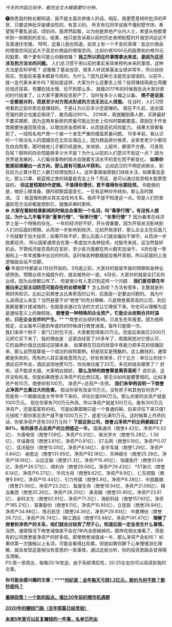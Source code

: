 *今天的内容比较多，看完全文大概需要10分钟。*  
  
❶熟悉我的粉丝都知道，我不是太喜欢恭维人的话，相反，我更愿意倾听批评的声音，只要这种批评是建设性的、有意义的。 昨天有位同学说我不懂别墅市场，希望我不要乱说话。顷刻间，我肃然起敬，以为他是房地产业内人士，希望从他那里听到一些精到的言论。结果，他只是告诉我以前的历史表明别墅的升值空间远远不及普通住宅楼。 呵呵，这事儿我也知道。投资上有一个不变的真理：低总价商品的增值空间远远大于高总价商品的增值空间。比如价格1000元的股票和价格10元的股票，哪个更有可能让你翻倍赚？ **我之所以把这件事情拿出来说，是因为这还涉及到方法论的问题。** 人们总习惯于用以前的事实来简单预判未来的事情，这种方法是否科学呢？ 这像极了基金投资，很多人听说某基金业绩非常牛，所以纷纷购买。但是后来基本都是亏损的。为什么？因为这种方法是完全错误的。以前牛，就一定代表未来牛吗？假如是这样，大家为什么还要去上班？投资赚钱简直比弯腰捡钱还容易，弯腰捡钱太慢，捡不到那么多。 就像2017年的时候我告诉大家炒房的时代结束了，让大家不要再投资房产了，当时有多少人嗤之以鼻。 **倒不是说我一定都是对的，而是至少对方观点形成的方法无法让人信服。** 在当时，人们习惯地看到之前炒房总是赚钱的，于是认为以后多少还是赚的。 就在不久前，连全国百强的房企也接近倒闭了，裁员超过90%。 2018年，我提醒刚需人群，买房最好不要买期房，因为这两年新房的质量可能比历史上任何时期都要差。原因在于开发商需要快速回笼资金，以增加资金周转率，从而提高抗风险能力。 结果大家都看到了，一线知名地产商一个接一个发生严重的楼盘质量问题。 10多年前，我认识的一个政治名人的遗孀住在北京后海边上，因为商品房价格贵，全家老老少少都住在四合院里。那时候他儿子都已经退休。坐地铁、上超市，都很不方便。 可是现在呢？那样的四合院能换多少大平层？为什么以前的人们意识不到这一点？ 因为世界是发展的，人们看待事物的观点会随着生活水平的变化而不断变化。 **如果你能提前琢磨出一点方向，那么就有可能从中获利。** 比如武汉的不明症状肺炎，到目前为止累计死亡人数已经增加到2人。这件事情值得我们持续关注，如果事态恶化，那么口罩、板蓝根之类的销量是否会上升？而这，是可以通过投资相关股票受益的。 **但这是短期炒作逻辑，不值得你潜伏，更不值得你长期投资。** 你能做的是，做好心理准备，随时观察盘面变化，一旦有这种炒作倾向，那么及时跟进。 注：板蓝根和肺炎其实没任何关系，我并不是不知道这一点。但是人们的普遍防范方法却都是想到它，就像非典时那样。
   
❷ **大家在看财经类新闻的时候总会看到一个名词，叫“春季行情”。有没有人想过，为什么几乎看不到“夏季行情”、“秋季行情”、“冬季行情”？** 因为春季在经济学上是一个特殊的存在。 一年的经济好不好，开头很重要。因为开局状况影响到人们对后面的预期，从而进一步影响到经济。比如开局良好，那么企业主在后面几个月就敢于加大投资；如果开局不好，那么后面人们就会偏向于保守，从而进一步拖累经济。 所以国家通常会在第一季度加大各种投资。对股市来说，这当然是好机会。不管经济是否真的在变好，至少各方面都在热火朝天加油干。 4月份是一季报和上一年年报集中出台的时间。这时候各种数据就会揭开真相，所以前面的上涨逻辑就会站不住脚。  
❸ 年报炒作都是从1月份开始的。3月底之前，大家炒的就是年报的预期和各种业绩预告。预期业绩大幅提升的，就会被热炒一波。4月份，大家炒的就是实打实的业绩，因为业绩都公布了。 但是很少有人意识到这样一个问题： **我们是否要在年报出来之前主动防范可能存在的业绩地雷？** 怎么防呢？方法有很多，主要就是利用财务知识。比如之前商誉占比离奇高的公司，后面是一定要出问题的。 我为什么说得这么肯定？当然是基于对“商誉”的充分理解。凡是商誉离奇高的公司，到后面都是要计提减值的，也就是说通过合法的方式让它降低下来。你也可以理解为这是通俗意义上的做假账。 **商誉是一种特殊的企业资产，它是企业收购合并时溢价，只在企业合并时产生。**** **商誉对业绩的影响，只发生在年报里。因为按照规定，企业每年只能到年底的的时候进行商誉减值，每年只能做一次。
   
我们来举个例子：家门口的包子店，大家都觉得值20万元，但是后来我花2000万元把它买下来了。我的理由是：这家店经营了30多年了，周围居民对它很认可，它的品牌价值远远超过店铺本身。 如果我在日后的经营中有能力把多花的钱赚回来，那么自然就算是一个成功的收购案例。但是现实是残酷的，这么撒钱的，通常都是失败的。而有的人其实是故意而为之。好处有很多，打个比方：单位让你找个酒店召开年会，酒店说场地费10万，你向单位报了20万。多花的钱去哪里了？ 好啦，话不能讲太细，大家明白就好。 **那么怎样的商誉算是离奇高呢？** 说实话，这并没有标准。但是如果商誉占净资产的比例过高，那无论如何是要警惕的。比如净资产有10万，商誉却有100万。 净资产=总资产\-负债。 **我们来举例说明一下商誉占净资产比重过大的危害。** 假设你家有现金10万元，没有房子和其他任何资产，但是有一个碗据说是太爷爷传下来的，评估价是990万元。那么你家的总资产就是1000万元。 现在你家有700万元外债。所以净资产就是300万元。能有300万元净资产，还是蛮富有的哈。 可是如果那碗只是一个普通的碗，后来评估下来只值1元钱呢？那你家总资产就不是1000万元了，是差1元满10万元。这时候算上外债的话，你家净资产还有300万元吗？ **下面这些公司，商誉占净资产的比例都超过了80%，有的甚至占总资产的比例接近一半。** 国美通讯（商誉4.42亿，净资产0.02亿）、大唐电信（商誉7.09亿，净资产0.31亿）、紫光学大（商誉15.28亿，1.36亿）、华谊嘉信（商誉3.81亿，净资产0.81亿）、ST云网（商誉0.16亿，净资产0.07亿）、佳沃股份（商誉15.05亿，净资产8.14亿）、金宇车城（商誉1.29亿，净资产0.84亿） 纳思达（商誉131.95亿，净资产92.18亿）、天神娱乐（商誉25.28亿，净资产18.19亿）、众应互联（商誉21.3亿，净资产15.45亿）、恒康医疗（商誉31.84亿，净资产26.57亿）、顺利办（商誉29.06亿，净资产29.43亿） \*ST新亿（商誉6.14亿，净资产6.27亿）、华讯方舟（商誉8.62亿，净资产8.9亿）、仁东控股（商誉9.99亿，净资产10.44亿）、引力传媒（商誉5.9亿，净资产6.28亿）、中昌数据（商誉21.56亿，净资产23.2亿）、盈康生命（商誉18.94亿，净资产21.06亿）、锦泓集团（商誉25.26亿，净资产28.25亿） 美吉姆（商誉20.85亿，净资产23.61亿）、金科文化（商誉62.61亿，净资产71.3亿）、海航科技（商誉157.92亿，净资产185.21亿）、富春股份（商誉9.11亿，净资产10.95亿）、立思辰（商誉28.84亿，净资产34.98亿）、炼石航空（商誉24.36亿，净资产29.93亿） 中嘉博创（商誉29.72亿，净资产36.74亿）、锦江酒店（商誉113.48亿，净资产141.47亿） **理解了商誉和净资产的关系，咱们就会对投资了然于心，知道后面一定会发生什么事情。** 当然，通常情况下商誉减值是不会在1年内全部做掉的，那样吃相太难看了。但是有的公司商誉是净资产的好多倍，即使商誉减值减一半，那么净资产会如何？ 如果你第一次接触以上名词，可能会看得比较累。但是如果你静下心来慢慢消化理解，就会发现这是相当有意思的一家事情，通过这些分析，你的投资思路会变得相当清晰。  
PS:周一至周五，每晚20:18发送，由于系统滞后性，20:25左右你可以阅读到我的文章。  
  
**你可能会感兴趣的文章：****[创纪录：全年每天亏损1.2亿元，股价为何不跌？能抄底吗？][1.2]**  
  
**[重磅政策！一个新的起点，堪比20年前的楼市机遇期][20]**  
  
[**2020年的赚钱门路（去年那篇已经灵验）**][2020]  
  
**[未来5年里可以反复赚钱的一件事，名单已列出][5]**  

[1.2]: http://mp.weixin.qq.com/s?__biz=MzU0NTkyOTAzMw==&mid=2247486919&idx=1&sn=bbed13abc4b146211091e5bb97df77c9&chksm=fb642fe1cc13a6f7d55cee4766802bd2f8259e9f0799c9418f06336e8f8b866851ac49e3dcda&scene=21#wechat_redirect
[20]: http://mp.weixin.qq.com/s?__biz=MzU0NTkyOTAzMw==&mid=2247486910&idx=1&sn=ed03ff3bd580cb28dfa892d7bbf4b7c3&chksm=fb642f98cc13a68e6a518859b686e8f0e72edc45d2d9cb3a5ef3515b4564285f1c638a1af358&scene=21#wechat_redirect
[2020]: http://mp.weixin.qq.com/s?__biz=MzU0NTkyOTAzMw==&mid=2247486898&idx=1&sn=fc87d3729e2783f0a51a6ad1acaf5b76&chksm=fb642f94cc13a682a850e5fc40c43c1f1306fe0a65861d8a540d906f713a5be7955cfb7178f5&scene=21#wechat_redirect
[5]: http://mp.weixin.qq.com/s?__biz=MzU0NTkyOTAzMw==&mid=2247486890&idx=1&sn=8cd620b1231b11ef1dafd8eb82c22f9b&chksm=fb642f8ccc13a69a5439dd5ab583f9683aec7c57013b429e3271cc550dc442d57d53a1a80aa3&scene=21#wechat_redirect